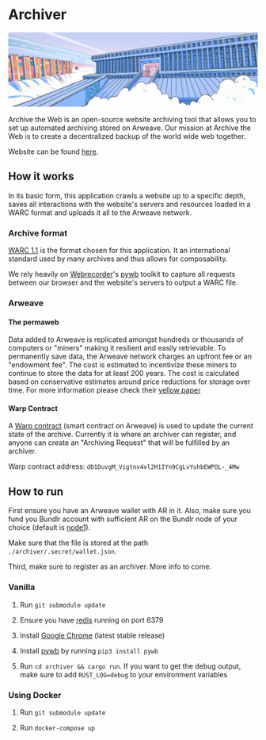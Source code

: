# Archiver

![](https://github.com/archivetheweb/.github/blob/main/profile/library.png?raw=true)

Archive the Web is an open-source website archiving tool that allows you to set up automated archiving stored on Arweave. Our mission at Archive the Web is to create a decentralized backup of the world wide web together.

Website can be found [here](https://archivetheweb.com).

## How it works

In its basic form, this application crawls a website up to a specific depth, saves all interactions with the website's servers and resources loaded in a WARC format and uploads it all to the Arweave network.

### Archive format

[WARC 1.1](http://iipc.github.io/warc-specifications/specifications/warc-format/warc-1.1/) is the format chosen for this application. It an international standard used by many archives and thus allows for composability.

We rely heavily on [Webrecorder](https://webrecorder.net/)'s [pywb](https://github.com/webrecorder/pywb) toolkit to capture all requests between our browser and the website's servers to output a WARC file.

### Arweave

#### The permaweb

Data added to Arweave is replicated amongst hundreds or thousands of computers or "miners" making it resilient and easily retrievable. To permanently save data, the Arweave network charges an upfront fee or an "endowment fee". The cost is estimated to incentivize these miners to continue to store the data for at least 200 years. The cost is calculated based on conservative estimates around price reductions for storage over time. For more information please check their [yellow paper](https://yellow-paper.arweave.dev/)

#### Warp Contract

A [Warp contract](https://warp.cc/) (smart contract on Arweave) is used to update the current state of the archive. Currently it is where an archiver can register, and anyone can create an "Archiving Request" that will be fulfilled by an archiver.

Warp contract address: `dD1DuvgM_Vigtnv4vl2H1IYn9CgLvYuhbEWPOL-_4Mw`

## How to run

First ensure you have an Arweave wallet with AR in it. Also, make sure you fund you Bundlr account with sufficient AR on the Bundlr node of your choice (default is [node1](https://node1.bundlr.network)).

Make sure that the file is stored at the path `./archiver/.secret/wallet.json`.

Third, make sure to register as an archiver. More info to come.

### Vanilla

1. Run `git submodule update`

2. Ensure you have [redis](https://redis.io/docs/getting-started/) running on port 6379

3. Install [Google Chrome](https://www.google.com/chrome/?brand=YTUH&gclid=Cj0KCQiA0oagBhDHARIsAI-Bbgelk0ka9FqCJSvfUTauwL89oRMgQhUg0cldJVJyPvBCvFJGEF_JhZMaAoH4EALw_wcB&gclsrc=aw.ds) (latest stable release)

4. Install [pywb](https://pywb.readthedocs.io/en/latest/manual/usage.html#getting-started) by running `pip3 install pywb`

5. Run `cd archiver && cargo run`. If you want to get the debug output, make sure to add `RUST_LOG=debug` to your environment variables

### Using Docker

1. Run `git submodule update`

2. Run `docker-compose up`
